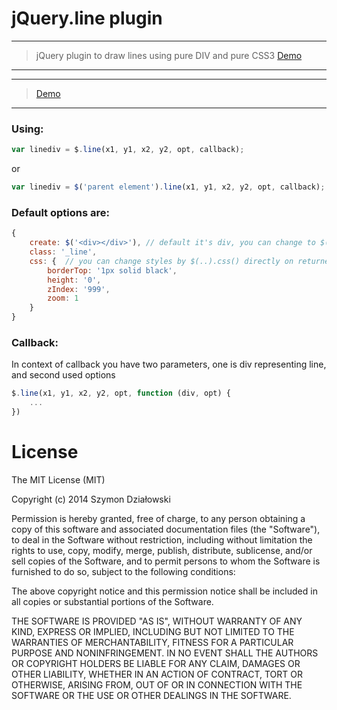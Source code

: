 # jQuery.line plugin

***

> jQuery plugin to draw lines using pure DIV and pure CSS3
> [Demo](http://stopsopa.bitbucket.org/demos/jquery.line/demo.html)

***


***

> [Demo](http://stopsopa.bitbucket.org/demos/jquery.line/demo.html)

***



### Using:

```js
var linediv = $.line(x1, y1, x2, y2, opt, callback);
```

or


```js
var linediv = $('parent element').line(x1, y1, x2, y2, opt, callback);
```


### Default options are:


```js
{
    create: $('<div></div>'), // default it's div, you can change to $('<span></span>')
    class: '_line', 
    css: {  // you can change styles by $(..).css() directly on returned linediv like above...
        borderTop: '1px solid black',
        height: '0',
        zIndex: '999',
        zoom: 1
    }
}
```

### Callback:

In context of callback you have two parameters, one is div representing line, and second used options

```js
$.line(x1, y1, x2, y2, opt, function (div, opt) {
    ...
})
```



# License

The MIT License (MIT)

Copyright (c) 2014 Szymon Działowski

Permission is hereby granted, free of charge, to any person obtaining a copy
of this software and associated documentation files (the "Software"), to deal
in the Software without restriction, including without limitation the rights
to use, copy, modify, merge, publish, distribute, sublicense, and/or sell
copies of the Software, and to permit persons to whom the Software is
furnished to do so, subject to the following conditions:

The above copyright notice and this permission notice shall be included in
all copies or substantial portions of the Software.

THE SOFTWARE IS PROVIDED "AS IS", WITHOUT WARRANTY OF ANY KIND, EXPRESS OR
IMPLIED, INCLUDING BUT NOT LIMITED TO THE WARRANTIES OF MERCHANTABILITY,
FITNESS FOR A PARTICULAR PURPOSE AND NONINFRINGEMENT. IN NO EVENT SHALL THE
AUTHORS OR COPYRIGHT HOLDERS BE LIABLE FOR ANY CLAIM, DAMAGES OR OTHER
LIABILITY, WHETHER IN AN ACTION OF CONTRACT, TORT OR OTHERWISE, ARISING FROM,
OUT OF OR IN CONNECTION WITH THE SOFTWARE OR THE USE OR OTHER DEALINGS IN
THE SOFTWARE.



